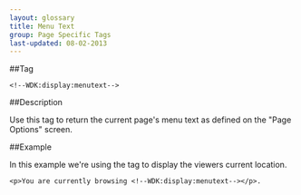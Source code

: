 ```yaml
---
layout: glossary
title: Menu Text
group: Page Specific Tags
last-updated: 08-02-2013
---
```


##Tag

`<!--WDK:display:menutext-->`

##Description

Use this tag to return the current page's menu text as defined on the "Page Options" screen.


##Example

In this example we're using the tag to display the viewers current location.

~~~
<p>You are currently browsing <!--WDK:display:menutext--></p>.
~~~